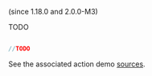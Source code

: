 <span class="version-reference">(since 1.18.0 and 2.0.0-M3)</span>

TODO

```java

//TODO

```
					
See the associated action demo [sources](${SOURCES_DEMO}/demoapp/dom/actions/depargs).
